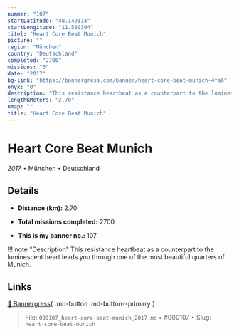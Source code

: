 ```yaml
---
nummer: "107"
startLatitude: "48.149114"
startLongitude: "11.580304"
titel: "Heart Core Beat Munich"
picture: ""
region: "München"
country: "Deutschland"
completed: "2700"
missions: "6"
date: "2017"
bg-link: "https://bannergress.com/banner/heart-core-beat-munich-4fa6"
onyx: "0"
description: "This resistance heartbeat as a counterpart to the luminescent heart leads  you through one of the most beautiful quarters of Munich."
lengthKMeters: "2,70"
umap: ""
title: "Heart Core Beat Munich"
---
```

# Heart Core Beat Munich

*2017* • München • Deutschland



## Details
- **Distance (km):** 2.70

- **Total missions completed:** 2700
- **This is my banner no.:** 107


!!! note "Description"
    This resistance heartbeat as a counterpart to the luminescent heart leads  you through one of the most beautiful quarters of Munich.



## Links
[🔗 Bannergress](https://bannergress.com/banner/heart-core-beat-munich-4fa6){ .md-button .md-button--primary }



> File: `000107_heart-core-beat-munich_2017.md` • #000107 • Slug: `heart-core-beat-munich`
